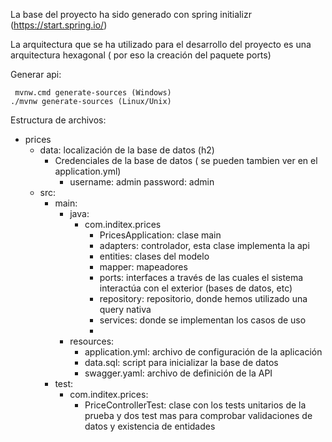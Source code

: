 La base del proyecto ha sido generado con spring initializr (https://start.spring.io/)

La arquitectura que se ha utilizado para el desarrollo del proyecto es una arquitectura
hexagonal ( por eso la creación del paquete ports)

Generar api:
``` 
 mvnw.cmd generate-sources (Windows)  
./mvnw generate-sources (Linux/Unix)
```

Estructura de archivos:
- prices
    - data: localización de la base de datos (h2)     
      - Credenciales de la base de datos ( se pueden tambien ver en el application.yml)
        - username: admin
          password: admin
    - src:
        - main:
            - java:
                - com.inditex.prices
                    - PricesApplication: clase main
                    - adapters: controlador, esta clase implementa la api
                    - entities: clases del modelo
                    - mapper: mapeadores
                    - ports: interfaces a través de las cuales el sistema interactúa con el exterior (bases de datos, etc) 
                    - repository: repositorio, donde hemos utilizado una query nativa
                    - services: donde se implementan los casos de uso
                    - 
            - resources:
                - application.yml: archivo de configuración de la aplicación
                - data.sql: script para inicializar la base de datos
                - swagger.yaml: archivo de definición de la API
        - test:
            - com.inditex.prices:
                - PriceControllerTest: clase con los tests unitarios de la prueba y dos test mas para comprobar validaciones de datos y existencia de entidades

